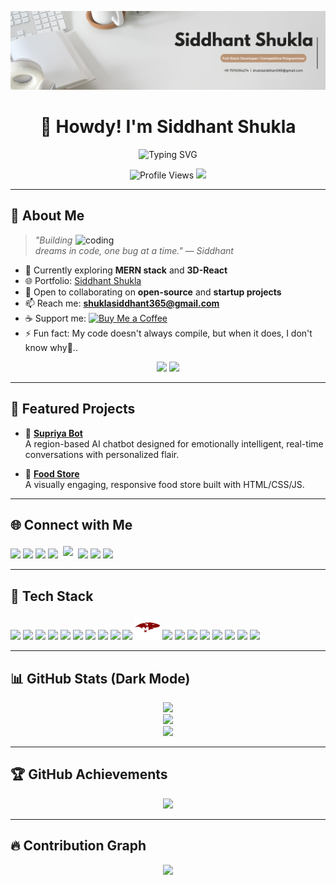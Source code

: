 ![logo](https://github.com/siddhantshukla108/siddhantshukla108/blob/main/cp%20(1).jpeg)

<h1 align="center">👋 Howdy! I'm Siddhant Shukla</h1>
<p align="center">
  <img src="https://readme-typing-svg.herokuapp.com?font=Fira+Code&size=22&pause=1000&center=true&vCenter=true&color=00FFFF&width=800&lines=MERN+Stack+Specialist+%7C+Backend+Craftsman;Java+%26+DSA+Evangelist+%7C+System+Design+Thinker;Competitive+Programming+Gladiator+%7C+Open+Source+Contributor" alt="Typing SVG" />
</p>

<p align="center">
  <img src="https://komarev.com/ghpvc/?username=siddhantshukla108&label=Profile%20views&color=ff69b4&style=flat-square" alt="Profile Views" />
  <a href="https://x.com/siddhant_shuk1a" target="_blank">
    <img src="https://img.shields.io/badge/follow%20@siddhant_shuk1a-1da1f2?style=flat-square&logo=x&logoColor=white" />
  </a>
</p>

---

## 🌌 About Me

<img align="right" alt="coding" width="400"  src="https://user-images.githubusercontent.com/55389276/140866485-8fb1c876-9a8f-4d6a-98dc-08c4981eaf70.gif" />

> _"Building dreams in code, one bug at a time."_ — *Siddhant*

- 🔭 Currently exploring **MERN stack** and **3D-React**
- 🌐 Portfolio: [Siddhant Shukla](https://siddhantshukla-portfolio.netlify.app/)
- 👯 Open to collaborating on **open-source** and **startup projects**
- 📫 Reach me: **shuklasiddhant365@gmail.com**
- ☕ Support me: [![Buy Me a Coffee](https://img.shields.io/badge/Buy%20Me%20a%20Coffee-FFDD00?style=flat-square&logo=buy-me-a-coffee&logoColor=black)](https://www.buymeacoffee.com/siddhantshukla)
- ⚡ Fun fact: My code doesn't always compile, but when it does, I don't know why🧐..

<p align="center">
  <img src="https://img.shields.io/badge/Theme-Dark--Mode-000000?style=for-the-badge&logo=github&logoColor=white" />
  <img src="https://img.shields.io/badge/Theme-Light--Mode-ffffff?style=for-the-badge&logo=github&logoColor=black" />
</p>

---

## 🚀 Featured Projects

- 🎯 **[Supriya Bot](https://supriya-bot.netlify.app/)**  
  A region-based AI chatbot designed for emotionally intelligent, real-time conversations with personalized flair.

- 🎯 **[Food Store](https://siddhantshukla108.github.io/Food-Store/)**  
  A visually engaging, responsive food store built with HTML/CSS/JS.

---

## 🌐 Connect with Me

<p align="left">
  <a href="https://x.com/siddhant_shuk1a"><img src="https://skillicons.dev/icons?i=twitter" width="35" /></a>
  <a href="https://www.linkedin.com/in/siddhant-shukla108/"><img src="https://skillicons.dev/icons?i=linkedin" width="35" /></a>
  <a href="https://instagram.com/daringadi"><img src="https://skillicons.dev/icons?i=instagram" width="35" /></a>
<a href="https://www.youtube.com/@reel_is_real"><img src="https://upload.wikimedia.org/wikipedia/commons/0/09/YouTube_full-color_icon_(2017).svg" width="35" /></a>
  <a href="https://www.codechef.com/users/siddhantshu108"><img src="https://cdn.jsdelivr.net/npm/simple-icons@v9/icons/codechef.svg" width="35" style="background:white; padding:4px;     border-radius:5px;" /></a>
  <a href="https://www.hackerrank.com/shuklasiddhant31"><img src="https://cdn.worldvectorlogo.com/logos/hackerrank.svg" width="35" /></a>
  <a href="https://codeforces.com/profile/siddhantshukla108"><img src="https://raw.githubusercontent.com/rahuldkjain/github-profile-readme-generator/master/src/images/icons/Social/codeforces.svg" width="35" /></a>
  <a href="https://leetcode.com/siddhantshukla108/"><img src="https://upload.wikimedia.org/wikipedia/commons/1/19/LeetCode_logo_black.png" width="35" /></a>
</p>

---

## 🧰 Tech Stack

<p align="left">
  <a href="https://developer.mozilla.org/en-US/docs/Web/HTML"><img src="https://skillicons.dev/icons?i=html" width="40"/></a>
  <a href="https://developer.mozilla.org/en-US/docs/Web/CSS"><img src="https://skillicons.dev/icons?i=css" width="40"/></a>
  <a href="https://www.cprogramming.com/"><img src="https://skillicons.dev/icons?i=c" width="40"/></a>
  <a href="https://www.java.com/"><img src="https://skillicons.dev/icons?i=java" width="40"/></a>
  <a href="https://developer.mozilla.org/en-US/docs/Web/JavaScript"><img src="https://skillicons.dev/icons?i=javascript" width="40"/></a>
  <a href="https://www.typescriptlang.org/"><img src="https://skillicons.dev/icons?i=typescript" width="40"/></a>
  <a href="https://reactjs.org/"><img src="https://skillicons.dev/icons?i=react" width="40"/></a>
  <a href="https://nextjs.org/"><img src="https://skillicons.dev/icons?i=nextjs" width="40"/></a>
  <a href="https://nodejs.org/"><img src="https://skillicons.dev/icons?i=nodejs" width="40"/></a>
  <a href="https://expressjs.com/"><img src="https://skillicons.dev/icons?i=express" width="40"/></a>
  <a href="https://mongoosejs.com/"><img src="https://raw.githubusercontent.com/devicons/devicon/master/icons/mongoose/mongoose-original.svg" width="40" /></a>
  <a href="https://www.mongodb.com/"><img src="https://skillicons.dev/icons?i=mongodb" width="40"/></a>
  <a href="https://vitejs.dev/"><img src="https://skillicons.dev/icons?i=vite" width="40"/></a>
  <a href="https://tailwindcss.com/"><img src="https://skillicons.dev/icons?i=tailwind" width="40"/></a>
  <a href="https://www.python.org/"><img src="https://skillicons.dev/icons?i=python" width="40"/></a>
  <a href="https://git-scm.com/"><img src="https://skillicons.dev/icons?i=git" width="40"/></a>
  <a href="https://github.com/"><img src="https://skillicons.dev/icons?i=github" width="40"/></a>
  <a href="https://code.visualstudio.com/"><img class="tech-icon" src="https://skillicons.dev/icons?i=vscode" width="40"/></a>
  <a href="https://www.jetbrains.com/idea/"><img class="tech-icon" src="https://skillicons.dev/icons?i=idea" width="40"/></a>
</p>

---

## 📊 GitHub Stats (Dark Mode)

<p align="center">
  <img src="https://github-readme-stats.vercel.app/api/top-langs?username=siddhantshukla108&show_icons=true&locale=en&layout=compact&theme=tokyonight" />
  <br />
  <img src="https://github-readme-stats.vercel.app/api?username=siddhantshukla108&show_icons=true&locale=en&theme=tokyonight" />
  <br />
  <img src="https://github-readme-streak-stats.herokuapp.com?user=siddhantshukla108&theme=tokyonight&hide_border=false" />
</p>

---

## 🏆 GitHub Achievements

<p align="center">
  <img src="https://github-profile-trophy.vercel.app/?username=siddhantshukla108&theme=tokyonight&no-frame=true&title=Stars,Followers,Commit,Issues,PullRequest,Repositories,Contributions" />
</p>

---

## 🔥 Contribution Graph

<p align="center">
  <img src="https://github-readme-activity-graph.vercel.app/graph?username=siddhantshukla108&theme=tokyonight&area=true" />
</p>
